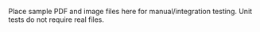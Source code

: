 Place sample PDF and image files here for manual/integration testing. Unit tests do not require real files.

